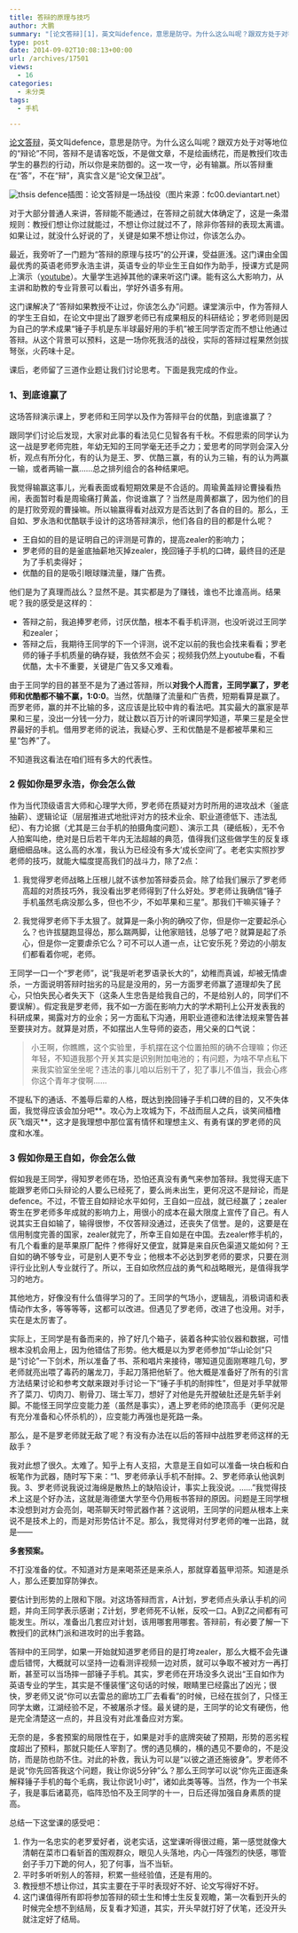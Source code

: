 ```yaml
---
title: 答辩的原理与技巧
author: 大鹏
summary: "[论文答辩][1]，英文叫defence，意思是防守。为什么这么叫呢？跟双方处于对等地位的“辩论”不同，答辩不是请客吃饭，不是做文章，不是绘画绣花，而是教授们攻击学生的暴烈的行动，所以你是来防御的。这一攻一守，必有输赢。所以答辩重在“答”，不在“辩”，真实含义是“论文保卫战”。"
type: post
date: 2014-09-02T10:08:13+00:00
url: /archives/17501
views:
  - 16
categories:
  - 未分类
tags:
  - 手机

---
```

[论文答辩][1]，英文叫defence，意思是防守。为什么这么叫呢？跟双方处于对等地位的“辩论”不同，答辩不是请客吃饭，不是做文章，不是绘画绣花，而是教授们攻击学生的暴烈的行动，所以你是来防御的。这一攻一守，必有输赢。所以答辩重在“答”，不在“辩”，真实含义是“论文保卫战”。

 ![thsis defence][2]插图：论文答辩是一场战役（图片来源：fc00.deviantart.net）

对于大部分普通人来讲，答辩能不能通过，在答辩之前就大体确定了，这是一条潜规则：教授们想让你过就能过，不想让你过就过不了，除非你答辩的表现太离谱。如果让过，就没什么好说的了，关键是如果不想让你过，你该怎么办。

最近，我旁听了一门题为“答辩的原理与技巧”的公开课，受益匪浅。这门课由全国最优秀的英语老师罗永浩主讲，英语专业的毕业生王自如作为助手，授课方式是网上演示（[youtube][3]）。大量学生逃掉其他的课来听这门课。能有这么大影响力，从主讲和助教的专业背景可以看出，学好外语多有用。

这门课解决了“答辩如果教授不让过，你该怎么办”问题。课堂演示中，作为答辩人的学生王自如，在论文中提出了跟罗老师已有成果相反的科研结论；罗老师则是因为自己的学术成果“锤子手机是东半球最好用的手机”被王同学否定而不想让他通过答辩。从这个背景可以预料，这是一场你死我活的战役，实际的答辩过程果然剑拔弩张，火药味十足。

课后，老师留了三道作业题让我们讨论思考。下面是我完成的作业。

### 1、到底谁赢了

这场答辩演示课上，罗老师和王同学以及作为答辩平台的优酷，到底谁赢了？

跟同学们讨论后发现，大家对此事的看法见仁见智各有千秋。不假思索的同学认为这一战是罗老师完胜，年幼无知的王同学毫无还手之力；爱思考的同学则会深入分析，观点有所分化，有的认为是王、罗、优酷三赢，有的认为三输，有的认为两赢一输，或者两输一赢……总之排列组合的各种结果吧。

我觉得输赢这事儿，光看表面或看短期效果是不合适的。周瑜黄盖辩论曹操看热闹，表面暂时看是周瑜痛打黄盖，你说谁赢了？当然是周黄都赢了，因为他们的目的是打败旁观的曹操嘛。所以输赢得看对战双方是否达到了各自的目的。那么，王自如、罗永浩和优酷联手设计的这场答辩演示，他们各自的目的都是什么呢？

  * 王自如的目的是证明自己的评测是可靠的，提高zealer的影响力；
  * 罗老师的目的是釜底抽薪地灭掉zealer，挽回锤子手机的口碑，最终目的还是为了手机卖得好；
  * 优酷的目的是吸引眼球赚流量，赚广告费。

他们是为了真理而战么？显然不是。其实都是为了赚钱，谁也不比谁高尚。结果呢？我的感受是这样的：

  * 答辩之前，我追捧罗老师，讨厌优酷，根本不看手机评测，也没听说过王同学和zealer；
  * 答辩之后，我期待王同学的下一个评测，说不定以前的我也会找来看看；罗老师的锤子手机质量的确存疑，我依然不会买；视频我仍然上youtube看，不看优酷，太卡不重要，关键是广告又多又难看。

由于王同学的目的甚至不是为了通过答辩，所以**对我个人而言，王同学赢了，罗老师和优酷都不输不赢，1:0:0**。当然，优酷赚了流量和广告费，短期看算是赢了。而罗老师，赢的并不比输的多，这应该是比较中肯的看法吧。其实最大的赢家是苹果和三星，没出一分钱一分力，就让数以百万计的听课同学知道，苹果三星是全世界最好的手机。借用罗老师的说法，我疑心罗、王和优酷是不是都被苹果和三星“包养”了。

不知道我这看法在咱们班有多大的代表性。

### 2 假如你是罗永浩，你会怎么做

作为当代顶级语言大师和心理学大师，罗老师在质疑对方时所用的进攻战术（釜底抽薪）、逻辑论证（层层推进式地批评对方的技术业余、职业道德低下、违法乱纪）、有力论据（尤其是三台手机的拍摄角度问题）、演示工具（硬纸板），无不令人拍案叫绝，绝对是日后若干年内无法超越的典范，值得我们这些做学生的反复琢磨细细品味。这么高的水准，我认为已经没有多大&#8217;成长空间&#8217;了。老老实实照抄罗老师的技巧，就能大幅度提高我们的战斗力，除了2点：

  1. 我觉得罗老师战略上压根儿就不该参加答辩委员会。除了给我们展示了罗老师高超的对质技巧外，我没看出罗老师得到了什么好处。罗老师让我确信“锤子手机虽然毛病没那么多，但也不少，不如苹果和三星”。那我们干嘛买锤子？

  2. 我觉得罗老师下手太狠了。就算是一条小狗的确咬了你，但是你一定要起杀心么？也许拔腿跑显得怂，那么踹两脚，让他家赔钱，总够了吧？就算是起了杀心，但是你一定要虐杀它么？可不可以人道一点，让它安乐死？旁边的小朋友们都看着你呢，老师。

王同学一口一个“罗老师”，说“我是听老罗语录长大的”，幼稚而真诚，却被无情虐杀，一方面说明答辩时拙劣的马屁是没用的，另一方面罗老师赢了道理却失了民心，只怕失民心者失天下（这条人生忠告是给我自己的，不是给别人的，同学们不要误解）。假定我是罗老师，我不如一方面在影响力大的学术期刊上公开发表我的科研成果，揭露对方的业余；另一方面私下沟通，用职业道德和法律法规来警告甚至要挟对方。就算是对质，不如摆出人生导师的姿态，用父亲的口气说：

> 小王啊，你瞧瞧，这个实验里，手机摆在这个位置拍照的确不合理嘛；你还年轻，不知道我那个开关其实是识别附加电池的；有问题，为啥不早点私下来我实验室坐坐呢？违法的事儿咱以后别干了，犯了事儿不值当，我会心疼你这个青年才俊啊……

不提私下的通话、不羞辱后辈的人格，既达到挽回锤子手机口碑的目的，又不失体面，我觉得应该会加分吧**。攻心为上攻城为下，不战而屈人之兵，谈笑间樯橹灰飞烟灭**，这才是我理想中那位富有情怀和理想主义、有勇有谋的罗老师的风度和水准。

### 3 假如你是王自如，你会怎么做

假如我是王同学，得知罗老师在场，恐怕还真没有勇气来参加答辩。我觉得天底下能跟罗老师口头辩论的人要么已经死了，要么尚未出生，更何况这不是辩论，而是defence。不过，不管王自如辩论水平如何，王自如一应战，就已经赢了；zealer寄生在罗老师多年成就的影响力上，用很小的成本在最大限度上宣传了自己。有人说其实王自如输了，输得很惨，不仅答辩没通过，还丧失了信誉。是的，这要是在信用制度完善的国家，zealer就完了，所幸王自如是在中国。去zealer修手机的，有几个看重的是苹果原厂配件？修得好又便宜，就算是来自灰色渠道又能如何？王自如的确不够专业，可是别人更不专业；他根本不必达到罗老师的要求，只要在测评行业比别人专业就行了。所以，王自如欣然应战的勇气和战略眼光，是值得我学习的地方。

其他地方，好像没有什么值得学习的了。王同学的气场小，逻辑乱，消极词语和表情动作太多，等等等等，这都可以改进。但遇见了罗老师，改进了也没用。对手，实在是太厉害了。

实际上，王同学是有备而来的，拎了好几个箱子，装着各种实验仪器和数据，可惜根本没机会用上，因为他错估了形势。他大概是以为罗老师参加“华山论剑”只是“讨论”一下剑术，所以准备了书、茶和唱片来接待，哪知道见面刚寒暄几句，罗老师就亮出喂了毒药的屠龙刀，手起刀落把他斩了。他大概是准备好了所有的引言方法结果讨论和参考文献来跟对手讨论一下“锤子手机的耐摔性”，但是对手早就带齐了菜刀、切肉刀、剔骨刀、瑞士军刀，想好了对他是先开膛破肚还是先斩手剁脚。不能怪王同学应变能力差（虽然是事实），遇上罗老师的绝顶高手（更何况是有充分准备和心怀杀机的），应变能力再强也是死路一条。

那么，是不是罗老师就无敌了呢？有没有办法在以后的答辩中战胜罗老师这样的无敌手？

我对此想了很久。太难了。知乎上有人支招，大意是王自如可以准备一块白板和白板笔作为武器，随时写下来：“1、罗老师承认手机不耐摔。2、罗老师承认他讽刺我。3、罗老师说我说过海绵是散热上的缺陷设计，事实上我没说。……”我觉得技术上这是个好办法，这就是海德堡大学至今仍用板书答辩的原因。问题是王同学根本没想到对方会亮剑，喝茶聊天时带武器作甚？这说明，王同学的问题从根本上来说不是技术上的，而是对形势估计不足。那么，我觉得对付罗老师的唯一出路，就是——

**多套预案。**

不打没准备的仗。不知道对方是来喝茶还是来杀人，那就穿着盔甲沏茶。知道是杀人，那么还要加穿防弹衣。

要估计到形势的上限和下限。对这场答辩而言，A计划，罗老师点头承认手机的问题，并向王同学表示感谢；Z计划，罗老师死不认帐，反咬一口。A到Z之间都有可能发生。所以，准备出几套应对计划，该用哪套用哪套。答辩前，有必要了解一下教授们的武林门派和进攻时的出手套路。

答辩中的王同学，如果一开始就知道罗老师目的是打垮zealer，那么大概不会先谦虚后错愕，大概就可以坚持一边看测评视频一边对质，就可以争取不被对方一再打断，甚至可以当场摔一部锤子手机。其实，罗老师在开场没多久说出“王自如作为英语专业的学生，其实是不懂装懂”这句话的时候，眼睛里已经露出了凶光；很快，罗老师又说“你可以去雷总的廊坊工厂去看看”的时候，已经在拔剑了，只怪王同学太嫩，江湖经验不足，不被屠杀才怪。最关键的是，王同学的论文有硬伤，他是完全清楚这一点的，并且没有对此准备应对方案。

无奈的是，多套预案的局限性在于，如果是对手的底牌突破了预期，形势的恶劣程度超出了预料，那就只能任人宰割了。愣的遇见横的，横的遇见不要命的，不是没防，而是防也防不住。对此的补救，我认为可以是“以彼之道还施彼身”。罗老师不是说“你先回答我这个问题，我让你说5分钟”么？那么王同学可以说“你先正面逐条解释锤子手机的每个毛病，我让你说1小时”，诸如此类等等。当然，作为一个书呆子，我是事后诸葛亮，临阵恐怕不及王同学的十一，日后还得加强自身素质的提高。

总结一下这堂课的感受吧：

  1. 作为一名忠实的老罗爱好者，说老实话，这堂课听得很过瘾，第一感觉就像大清朝在菜市口看斩首的围观群众，眼见人头落地，内心一阵强烈的快感，哪管刽子手刀下跪的何人，犯了何事，当不当斩。
  2. 平时多听听别人的答辩，积累一些经验值，还是有用的。
  3. 教授想不想让你过，其实主要在于平时表现好不好、论文写得好不好。
  4. 这门课值得所有即将参加答辩的硕士生和博士生反复观瞻，第一次看到开头的时候完全想不到结局，反复看才知道，其实，开头早就打好了伏笔，还没开头就注定好了结局。

 [1]: http://pzhao.org/archives/17499
 [2]: https://gwkpxq.bn1.livefilestore.com/y2p5eHzlyh6s9Q1FQse9rlvNYNztAhZn3f2dOlU3TOVE2h50AiZSbk3nZfbCRl6aR2a8C-EjubJohha-fImZeNbPpW_ELOPfBn9_2vq4lhw9s4/2014-09-02_defense.jpg
 [3]: https://www.youtube.com/watch?v=EjWwDLcsNwg
